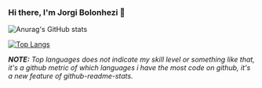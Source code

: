 ### Hi there, I'm Jorgi Bolonhezi 👋

![Anurag's GitHub stats](https://github-readme-stats.vercel.app/api?username=holyblade&show_icons=true&theme=radical)

[![Top Langs](https://github-readme-stats.vercel.app/api/top-langs/?username=holyblade&theme=radical)](https://github.com/anuraghazra/github-readme-stats)

***NOTE:*** *Top languages does not indicate my skill level or something like that, it's a github metric of which languages i have the most code on github, it's a new feature of github-readme-stats.*
